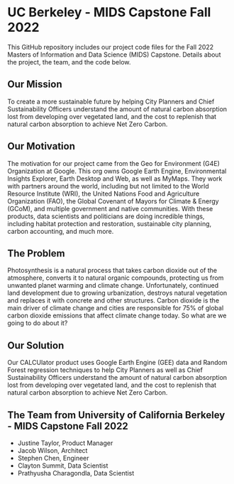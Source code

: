 # UC Berkeley - MIDS Capstone Fall 2022
This GitHub repository includes our project code files for the Fall 2022 Masters of Information and Data Science (MIDS) Capstone. Details about the project, the team, and the code below. 

## Our Mission
To create a more sustainable future by helping City Planners and Chief Sustainability Officers understand the amount of natural carbon absorption lost from developing over vegetated land, and the cost to replenish that natural carbon absorption to achieve Net Zero Carbon.

## Our Motivation
The motivation for our project came from the Geo for Environment (G4E) Organization at Google. This org owns Google Earth Engine, Environmental Insights Explorer, Earth Desktop and Web, as well as MyMaps. They work with partners around the world, including but not limited to the World Resource Institute (WRI), the United Nations Food and Agriculture Organization (FAO), the Global Covenant of Mayors for Climate & Energy (GCoM), and multiple government and native communities. With these products, data scientists and politicians are doing incredible things, including habitat protection and restoration, sustainable city planning, carbon accounting, and much more.

## The Problem
Photosynthesis is a natural process that takes carbon dioxide out of the atmosphere, converts it to natural organic compounds, protecting us from unwanted planet warming and climate change. Unfortunately, continued land development due to growing urbanization, destroys natural vegetation and replaces it with concrete and other structures. Carbon dioxide is the main driver of climate change and cities are responsible for 75% of global carbon dioxide emissions that affect climate change today. So what are we going to do about it?

## Our Solution
Our CALCUlator product uses Google Earth Engine (GEE) data and Random Forest regression techniques to help City Planners as well as Chief Sustainability Officers understand the amount of natural carbon absorption lost from developing over vegetated land, and the cost to replenish that natural carbon absorption to achieve Net Zero Carbon.

## The Team from University of California Berkeley - MIDS Capstone Fall 2022
- Justine Taylor, Product Manager
- Jacob Wilson, Architect
- Stephen Chen, Engineer
- Clayton Summit, Data Scientist
- Prathyusha Charagondla, Data Scientist

